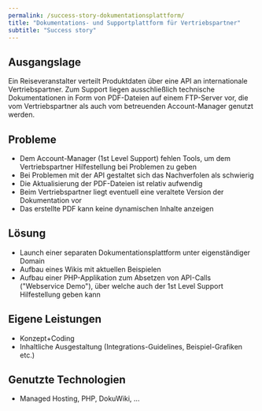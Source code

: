 ```yaml
---
permalink: /success-story-dokumentationsplattform/
title: "Dokumentations- und Supportplattform für Vertriebspartner"
subtitle: "Success story"
---
```


## Ausgangslage

Ein Reiseveranstalter verteilt Produktdaten über eine API an internationale Vertriebspartner. Zum Support liegen ausschließlich technische Dokumentationen in Form von PDF-Dateien auf einem FTP-Server vor, die vom Vertriebspartner als auch vom betreuenden Account-Manager genutzt werden.

## Probleme

- Dem Account-Manager (1st Level Support) fehlen Tools, um dem Vertriebspartner Hilfestellung bei Problemen zu geben
- Bei Problemen mit der API gestaltet sich das Nachverfolen als schwierig
- Die Aktualisierung der PDF-Dateien ist relativ aufwendig
- Beim Vertriebspartner liegt eventuell eine veraltete Version der Dokumentation vor
- Das erstellte PDF kann keine dynamischen Inhalte anzeigen

## Lösung

- Launch einer separaten Dokumentationsplattform unter eigenständiger Domain
- Aufbau eines Wikis mit aktuellen Beispielen
- Aufbau einer PHP-Applikation zum Absetzen von API-Calls ("Webservice Demo"), über welche auch der 1st Level Support Hilfestellung geben kann

## Eigene Leistungen

- Konzept+Coding
- Inhaltliche Ausgestaltung (Integrations-Guidelines,  Beispiel-Grafiken etc.)

## Genutzte Technologien

- Managed Hosting, PHP, DokuWiki, ...
